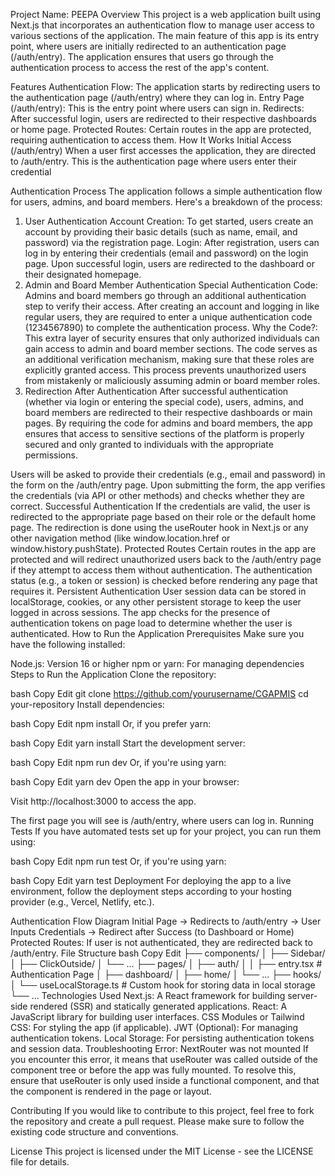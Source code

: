 
Project Name: PEEPA
Overview
This project is a web application built using Next.js that incorporates an authentication flow to manage user access to various sections of the application. The main feature of this app is its entry point, where users are initially redirected to an authentication page (/auth/entry). The application ensures that users go through the authentication process to access the rest of the app's content.

Features
Authentication Flow: The application starts by redirecting users to the authentication page (/auth/entry) where they can log in.
Entry Page (/auth/entry): This is the entry point where users can sign in.
Redirects: After successful login, users are redirected to their respective dashboards or home page.
Protected Routes: Certain routes in the app are protected, requiring authentication to access them.
How It Works
Initial Access (/auth/entry)
When a user first accesses the application, they are directed to /auth/entry.
This is the authentication page where users enter their credential

Authentication Process
The application follows a simple authentication flow for users, admins, and board members. Here's a breakdown of the process:

1. User Authentication
Account Creation: To get started, users create an account by providing their basic details (such as name, email, and password) via the registration page.
Login: After registration, users can log in by entering their credentials (email and password) on the login page.
Upon successful login, users are redirected to the dashboard or their designated homepage.
2. Admin and Board Member Authentication
Special Authentication Code: Admins and board members go through an additional authentication step to verify their access. After creating an account and logging in like regular users, they are required to enter a unique authentication code (1234567890) to complete the authentication process.
Why the Code?: This extra layer of security ensures that only authorized individuals can gain access to admin and board member sections. The code serves as an additional verification mechanism, making sure that these roles are explicitly granted access. This process prevents unauthorized users from mistakenly or maliciously assuming admin or board member roles.
3. Redirection After Authentication
After successful authentication (whether via login or entering the special code), users, admins, and board members are redirected to their respective dashboards or main pages.
By requiring the code for admins and board members, the app ensures that access to sensitive sections of the platform is properly secured and only granted to individuals with the appropriate permissions.

Users will be asked to provide their credentials (e.g., email and password) in the form on the /auth/entry page.
Upon submitting the form, the app verifies the credentials (via API or other methods) and checks whether they are correct.
Successful Authentication
If the credentials are valid, the user is redirected to the appropriate page based on their role or the default home page.
The redirection is done using the useRouter hook in Next.js or any other navigation method (like window.location.href or window.history.pushState).
Protected Routes
Certain routes in the app are protected and will redirect unauthorized users back to the /auth/entry page if they attempt to access them without authentication.
The authentication status (e.g., a token or session) is checked before rendering any page that requires it.
Persistent Authentication
User session data can be stored in localStorage, cookies, or any other persistent storage to keep the user logged in across sessions.
The app checks for the presence of authentication tokens on page load to determine whether the user is authenticated.
How to Run the Application
Prerequisites
Make sure you have the following installed:

Node.js: Version 16 or higher
npm or yarn: For managing dependencies
Steps to Run the Application
Clone the repository:

bash
Copy
Edit
git clone https://github.com/yourusername/CGAPMIS
cd your-repository
Install dependencies:

bash
Copy
Edit
npm install
Or, if you prefer yarn:

bash
Copy
Edit
yarn install
Start the development server:

bash
Copy
Edit
npm run dev
Or, if you're using yarn:

bash
Copy
Edit
yarn dev
Open the app in your browser:

Visit http://localhost:3000 to access the app.

The first page you will see is /auth/entry, where users can log in.
Running Tests
If you have automated tests set up for your project, you can run them using:

bash
Copy
Edit
npm run test
Or, if you're using yarn:

bash
Copy
Edit
yarn test
Deployment
For deploying the app to a live environment, follow the deployment steps according to your hosting provider (e.g., Vercel, Netlify, etc.).

Authentication Flow Diagram
Initial Page → Redirects to /auth/entry → User Inputs Credentials → Redirect after Success (to Dashboard or Home)
Protected Routes: If user is not authenticated, they are redirected back to /auth/entry.
File Structure
bash
Copy
Edit
├── components/
│   ├── Sidebar/
│   ├── ClickOutside/
│   └── ...
├── pages/
│   ├── auth/
│   │   ├── entry.tsx  # Authentication Page
│   ├── dashboard/
│   ├── home/
│   └── ...
├── hooks/
│   └── useLocalStorage.ts  # Custom hook for storing data in local storage
└── ...
Technologies Used
Next.js: A React framework for building server-side rendered (SSR) and statically generated applications.
React: A JavaScript library for building user interfaces.
CSS Modules or Tailwind CSS: For styling the app (if applicable).
JWT (Optional): For managing authentication tokens.
Local Storage: For persisting authentication tokens and session data.
Troubleshooting
Error: NextRouter was not mounted
If you encounter this error, it means that useRouter was called outside of the component tree or before the app was fully mounted. To resolve this, ensure that useRouter is only used inside a functional component, and that the component is rendered in the page or layout.

Contributing
If you would like to contribute to this project, feel free to fork the repository and create a pull request. Please make sure to follow the existing code structure and conventions.

License
This project is licensed under the MIT License - see the LICENSE file for details.

